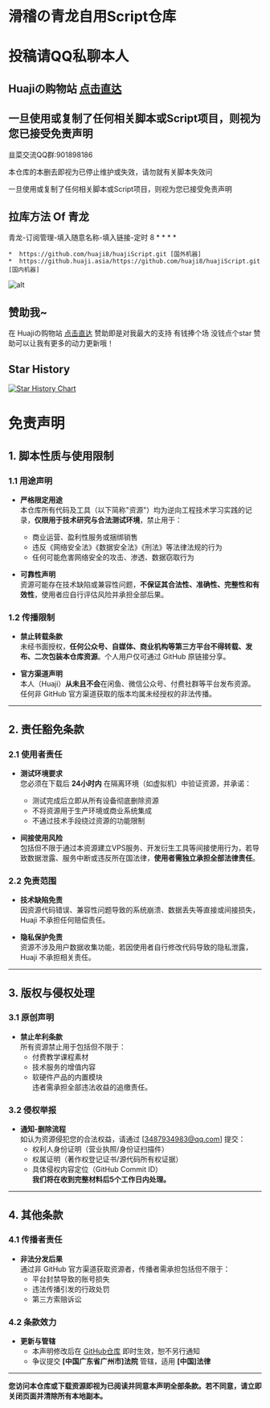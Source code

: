 
# 滑稽の青龙自用Script仓库 
# 投稿请QQ私聊本人
## Huajiの购物站 [点击直达](https://shop.huaji.asia)
## 一旦使用或复制了任何相关脚本或Script项目，则视为您已接受免责声明

  韭菜交流QQ群:901898186

  本仓库的本删去即视为已停止维护或失效，请勿就有关脚本失效问

  一旦使用或复制了任何相关脚本或Script项目，则视为您已接受免责声明

## 拉库方法 Of 青龙
青龙-订阅管理-填入随意名称-填入链接-定时 8 * * * *

    *  https://github.com/huaji8/huajiScript.git [国外机器]
    *  https://github.huaji.asia/https://github.com/huaji8/huajiScript.git [国内机器]

![alt](/img/qinglong.png)

## 赞助我~
  在 Huajiの购物站 [点击直达](https://shop.huaji.asia) 赞助即是对我最大的支持
  有钱捧个场 没钱点个star
  赞助可以让我有更多的动力更新哦！

## Star History

[![Star History Chart](https://api.star-history.com/svg?repos=huaji8/huajiScript&type=Date)](https://star-history.com/#huaji8/huajiScript&Date)


# 免责声明

## 1. 脚本性质与使用限制
### 1.1 用途声明
- **严格限定用途**  
  本仓库所有代码及工具（以下简称"资源"）均为逆向工程技术学习实践的记录，**仅限用于技术研究与合法测试环境**，禁止用于：
  - 商业运营、盈利性服务或捆绑销售
  - 违反《网络安全法》《数据安全法》《刑法》等法律法规的行为
  - 任何可能危害网络安全的攻击、渗透、数据窃取行为

- **可靠性声明**  
  资源可能存在技术缺陷或兼容性问题，**不保证其合法性、准确性、完整性和有效性**，使用者应自行评估风险并承担全部后果。

### 1.2 传播限制
- **禁止转载条款**  
  未经书面授权，**任何公众号、自媒体、商业机构等第三方平台不得转载、发布、二次包装本仓库资源**。个人用户仅可通过 GitHub 原链接分享。
  
- **官方渠道声明**  
  本人（Huaji）**从未且不会**在闲鱼、微信公众号、付费社群等平台发布资源。任何非 GitHub 官方渠道获取的版本均属未经授权的非法传播。

---

## 2. 责任豁免条款
### 2.1 使用者责任
- **测试环境要求**  
  您必须在下载后 **24小时内** 在隔离环境（如虚拟机）中验证资源，并承诺：
  - 测试完成后立即从所有设备彻底删除资源
  - 不将资源用于生产环境或商业系统集成
  - 不通过技术手段绕过资源的功能限制

- **间接使用风险**  
  包括但不限于通过本资源建立VPS服务、开发衍生工具等间接使用行为，若导致数据泄露、服务中断或违反所在国法律，**使用者需独立承担全部法律责任**。

### 2.2 免责范围
- **技术缺陷免责**  
  因资源代码错误、兼容性问题导致的系统崩溃、数据丢失等直接或间接损失，Huaji 不承担任何赔偿责任。
  
- **隐私保护免责**  
  资源不涉及用户数据收集功能，若因使用者自行修改代码导致的隐私泄露，Huaji 不承担相关责任。

---

## 3. 版权与侵权处理
### 3.1 原创声明
- **禁止牟利条款**  
  所有资源禁止用于包括但不限于：
  - 付费教学课程素材
  - 技术服务的增值内容
  - 软硬件产品的内置模块  
  违者需承担全部违法收益的追缴责任。

### 3.2 侵权举报
- **通知-删除流程**  
  如认为资源侵犯您的合法权益，请通过 [3487934983@qq.com] 提交：
  - 权利人身份证明（营业执照/身份证扫描件）
  - 权属证明（著作权登记证书/源代码所有权证据）
  - 具体侵权内容定位（GitHub Commit ID）  
  **我们将在收到完整材料后5个工作日内处理。**

---

## 4. 其他条款
### 4.1 传播者责任
- **非法分发后果**  
  通过非 GitHub 官方渠道获取资源者，传播者需承担包括但不限于：
  - 平台封禁导致的账号损失
  - 违法传播引发的行政处罚
  - 第三方索赔诉讼

### 4.2 条款效力
- **更新与管辖**  
  - 本声明修改后在 [GitHub仓库]((https://github.com/huaji8/huajiScript)) 即时生效，恕不另行通知  
  - 争议提交 **[中国广东省广州市]法院** 管辖，适用 **[中国]法律**

---

**您访问本仓库或下载资源即视为已阅读并同意本声明全部条款。若不同意，请立即关闭页面并清除所有本地副本。**


